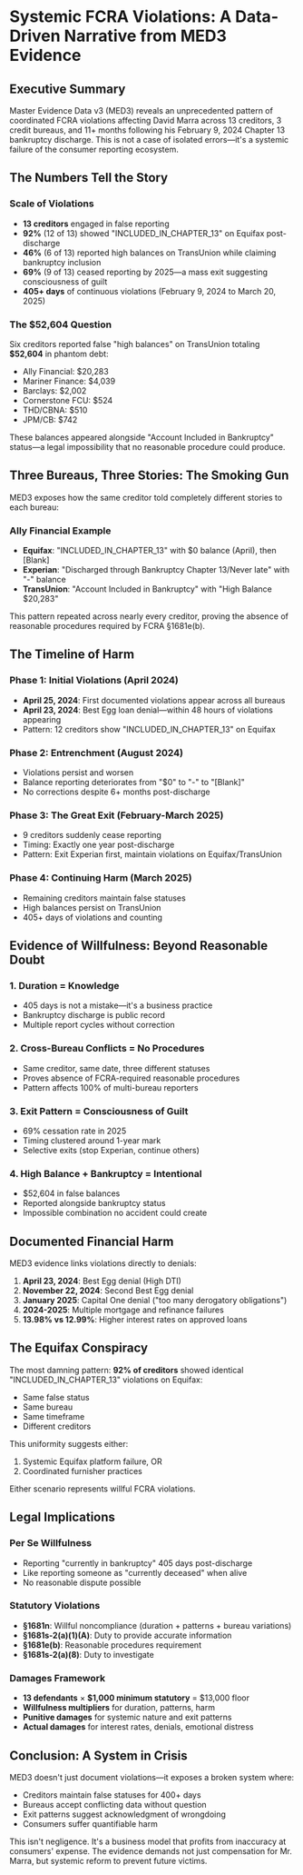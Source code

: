 # Systemic FCRA Violations: A Data-Driven Narrative from MED3 Evidence

## Executive Summary

Master Evidence Data v3 (MED3) reveals an unprecedented pattern of coordinated FCRA violations affecting David Marra across 13 creditors, 3 credit bureaus, and 11+ months following his February 9, 2024 Chapter 13 bankruptcy discharge. This is not a case of isolated errors—it's a systemic failure of the consumer reporting ecosystem.

## The Numbers Tell the Story

### Scale of Violations
- **13 creditors** engaged in false reporting
- **92%** (12 of 13) showed "INCLUDED_IN_CHAPTER_13" on Equifax post-discharge
- **46%** (6 of 13) reported high balances on TransUnion while claiming bankruptcy inclusion
- **69%** (9 of 13) ceased reporting by 2025—a mass exit suggesting consciousness of guilt
- **405+ days** of continuous violations (February 9, 2024 to March 20, 2025)

### The $52,604 Question
Six creditors reported false "high balances" on TransUnion totaling **$52,604** in phantom debt:
- Ally Financial: $20,283
- Mariner Finance: $4,039  
- Barclays: $2,002
- Cornerstone FCU: $524
- THD/CBNA: $510
- JPM/CB: $742

These balances appeared alongside "Account Included in Bankruptcy" status—a legal impossibility that no reasonable procedure could produce.

## Three Bureaus, Three Stories: The Smoking Gun

MED3 exposes how the same creditor told completely different stories to each bureau:

### Ally Financial Example
- **Equifax**: "INCLUDED_IN_CHAPTER_13" with $0 balance (April), then [Blank]
- **Experian**: "Discharged through Bankruptcy Chapter 13/Never late" with "-" balance  
- **TransUnion**: "Account Included in Bankruptcy" with "High Balance $20,283"

This pattern repeated across nearly every creditor, proving the absence of reasonable procedures required by FCRA §1681e(b).

## The Timeline of Harm

### Phase 1: Initial Violations (April 2024)
- **April 25, 2024**: First documented violations appear across all bureaus
- **April 23, 2024**: Best Egg loan denial—within 48 hours of violations appearing
- Pattern: 12 creditors show "INCLUDED_IN_CHAPTER_13" on Equifax

### Phase 2: Entrenchment (August 2024)  
- Violations persist and worsen
- Balance reporting deteriorates from "$0" to "-" to "[Blank]"
- No corrections despite 6+ months post-discharge

### Phase 3: The Great Exit (February-March 2025)
- 9 creditors suddenly cease reporting
- Timing: Exactly one year post-discharge
- Pattern: Exit Experian first, maintain violations on Equifax/TransUnion

### Phase 4: Continuing Harm (March 2025)
- Remaining creditors maintain false statuses
- High balances persist on TransUnion
- 405+ days of violations and counting

## Evidence of Willfulness: Beyond Reasonable Doubt

### 1. Duration = Knowledge
- 405 days is not a mistake—it's a business practice
- Bankruptcy discharge is public record
- Multiple report cycles without correction

### 2. Cross-Bureau Conflicts = No Procedures
- Same creditor, same date, three different statuses
- Proves absence of FCRA-required reasonable procedures
- Pattern affects 100% of multi-bureau reporters

### 3. Exit Pattern = Consciousness of Guilt
- 69% cessation rate in 2025
- Timing clustered around 1-year mark
- Selective exits (stop Experian, continue others)

### 4. High Balance + Bankruptcy = Intentional
- $52,604 in false balances
- Reported alongside bankruptcy status
- Impossible combination no accident could create

## Documented Financial Harm

MED3 evidence links violations directly to denials:

1. **April 23, 2024**: Best Egg denial (High DTI)
2. **November 22, 2024**: Second Best Egg denial  
3. **January 2025**: Capital One denial ("too many derogatory obligations")
4. **2024-2025**: Multiple mortgage and refinance failures
5. **13.98% vs 12.99%**: Higher interest rates on approved loans

## The Equifax Conspiracy

The most damning pattern: **92% of creditors** showed identical "INCLUDED_IN_CHAPTER_13" violations on Equifax:
- Same false status
- Same bureau
- Same timeframe
- Different creditors

This uniformity suggests either:
1. Systemic Equifax platform failure, OR
2. Coordinated furnisher practices

Either scenario represents willful FCRA violations.

## Legal Implications

### Per Se Willfulness
- Reporting "currently in bankruptcy" 405 days post-discharge
- Like reporting someone as "currently deceased" when alive
- No reasonable dispute possible

### Statutory Violations
- **§1681n**: Willful noncompliance (duration + patterns + bureau variations)
- **§1681s-2(a)(1)(A)**: Duty to provide accurate information  
- **§1681e(b)**: Reasonable procedures requirement
- **§1681s-2(a)(8)**: Duty to investigate

### Damages Framework
- **13 defendants** × **$1,000 minimum statutory** = $13,000 floor
- **Willfulness multipliers** for duration, patterns, harm
- **Punitive damages** for systemic nature and exit patterns
- **Actual damages** for interest rates, denials, emotional distress

## Conclusion: A System in Crisis

MED3 doesn't just document violations—it exposes a broken system where:
- Creditors maintain false statuses for 400+ days
- Bureaus accept conflicting data without question
- Exit patterns suggest acknowledgment of wrongdoing
- Consumers suffer quantifiable harm

This isn't negligence. It's a business model that profits from inaccuracy at consumers' expense. The evidence demands not just compensation for Mr. Marra, but systemic reform to prevent future victims.
